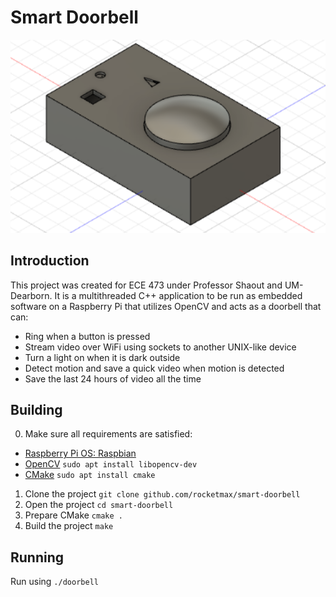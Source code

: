 Smart Doorbell
===
  ![doorbell](doorbellCAD.png)
  
Introduction
---
This project was created for ECE 473 under Professor Shaout and UM-Dearborn. It is a multithreaded C++ application to be run as 
embedded software on a Raspberry Pi that utilizes OpenCV and acts as a doorbell that can:
* Ring when a button is pressed
* Stream video over WiFi using sockets to another UNIX-like device
* Turn a light on when it is dark outside
* Detect motion and save a quick video when motion is detected
* Save the last 24 hours of video all the time

Building
---
0. Make sure all requirements are satisfied:
  * [Raspberry Pi OS: Raspbian](https://www.raspberrypi.org/downloads/)
  * [OpenCV](https://opencv.org/) `sudo apt install libopencv-dev`
  * [CMake](https://cmake.org/) `sudo apt install cmake`
1. Clone the project `git clone github.com/rocketmax/smart-doorbell`
2. Open the project `cd smart-doorbell`
3. Prepare CMake `cmake .`
4. Build the project `make`

Running
---
Run using `./doorbell`

